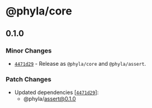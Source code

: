 # @phyla/core

## 0.1.0
### Minor Changes



- [`4471d29`](https://github.com/zioroboco/phyla/commit/4471d29c81cd20c64905f66c899592dc3ea05768) - Release as `@phyla/core` and `@phyla/assert`.


### Patch Changes

- Updated dependencies [[`4471d29`](https://github.com/zioroboco/phyla/commit/4471d29c81cd20c64905f66c899592dc3ea05768)]:
  - @phyla/assert@0.1.0
